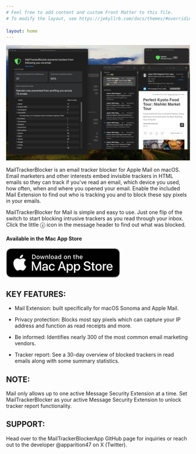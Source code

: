 ```yaml
---
# Feel free to add content and custom Front Matter to this file.
# To modify the layout, see https://jekyllrb.com/docs/themes/#overriding-theme-defaults

layout: home
---
```


![Extension](https://github.com/apparition47/MailTrackerBlockerApp/raw/main/Assets/preview.jpg)

MailTrackerBlocker is an email tracker blocker for Apple Mail on macOS. Email marketers and other interests embed invisible trackers in HTML emails so they can track if you've read an email, which device you used, how often, when and where you opened your email. Enable the included Mail Extension to find out who is tracking you and to block these spy pixels in your emails.

MailTrackerBlocker for Mail is simple and easy to use. Just one flip of the switch to start blocking intrusive trackers as you read through your inbox. Click the little ⓧ icon in the message header to find out what was blocked.


#### Available in the Mac App Store

[![Mac App Store](https://raw.githubusercontent.com/apparition47/MailTrackerBlockerApp/0ad371795b51ae036d8bbd2316f441de36997033/Assets/download_mac_app_store.svg)](https://apps.apple.com/us/app/mailtrackerblocker/id6450760473)


## KEY FEATURES:

- Mail Extension: built specifically for macOS Sonoma and Apple Mail.

- Privacy protection: Blocks most spy pixels which can capture your IP address and function as read receipts and more.

- Be informed: Identifies nearly 300 of the most common email marketing vendors.

- Tracker report: See a 30-day overview of blocked trackers in read emails along with some summary statistics.


## NOTE:

Mail only allows up to one active Message Security Extension at a time. Set MailTrackerBlocker as your active Message Security Extension to unlock tracker report functionality.


## SUPPORT:

Head over to the MailTrackerBlockerApp GitHub page for inquiries or reach out to the developer @apparition47 on X (Twitter).
